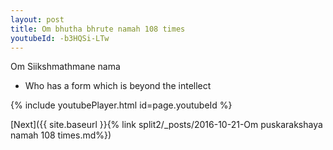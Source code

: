 ```yaml
---
layout: post
title: Om bhutha bhrute namah 108 times
youtubeId: -b3HQSi-LTw
---
```

 
 
Om Siikshmathmane nama 
 
 -  Who has a form which is beyond the intellect 
 
  
 
  
 
 
 
 
 
 


{% include youtubePlayer.html id=page.youtubeId %}
 
[Next]({{ site.baseurl }}{% link  split2/_posts/2016-10-21-Om puskarakshaya namah 108 times.md%})
 
